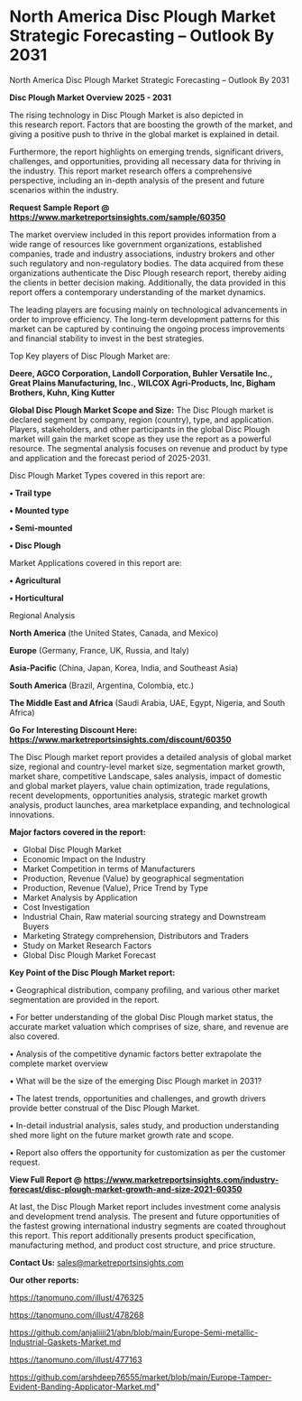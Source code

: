 # North America Disc Plough Market Strategic Forecasting – Outlook By 2031
North America Disc Plough Market Strategic Forecasting – Outlook By 2031

<Strong> Disc Plough Market Overview 2025 - 2031</strong>

The rising technology in Disc Plough Market is also depicted in this research report. Factors that are boosting the growth of the market, and giving a positive push to thrive in the global market is explained in detail.

Furthermore, the report highlights on emerging trends, significant drivers, challenges, and opportunities, providing all necessary data for thriving in the industry. This report market research offers a comprehensive perspective, including an in-depth analysis of the present and future scenarios within the industry.

<strong>Request Sample Report @ <a href=https://www.marketreportsinsights.com/sample/60350>https://www.marketreportsinsights.com/sample/60350</a></strong>

The market overview included in this report provides information from a wide range of resources like government organizations, established companies, trade and industry associations, industry brokers and other such regulatory and non-regulatory bodies. The data acquired from these organizations authenticate the Disc Plough research report, thereby aiding the clients in better decision making. Additionally, the data provided in this report offers a contemporary understanding of the market dynamics.

The leading players are focusing mainly on technological advancements in order to improve efficiency. The long-term development patterns for this market can be captured by continuing the ongoing process improvements and financial stability to invest in the best strategies.

Top Key players of Disc Plough Market are:

<strong>Deere, AGCO Corporation, Landoll Corporation, Buhler Versatile Inc., Great Plains Manufacturing, Inc., WILCOX Agri-Products, Inc, Bigham Brothers, Kuhn, King Kutter</strong>

<strong><b>Global Disc Plough Market Scope and Size:</b></strong>
The Disc Plough market is declared segment by company, region (country), type, and application. Players, stakeholders, and other participants in the global Disc Plough market will gain the market scope as they use the report as a powerful resource. The segmental analysis focuses on revenue and product by type and application and the forecast period of 2025-2031.

Disc Plough Market Types covered in this report are:

<strong>• Trail type

• Mounted type

• Semi-mounted

• Disc Plough</strong>

Market Applications covered in this report are:

<strong>• Agricultural

• Horticultural</strong> 

Regional Analysis

<strong>North America</strong> (the United States, Canada, and Mexico)

<strong>Europe</strong> (Germany, France, UK, Russia, and Italy)

<strong>Asia-Pacific</strong> (China, Japan, Korea, India, and Southeast Asia)

<strong>South America</strong> (Brazil, Argentina, Colombia, etc.)

<strong>The Middle East and Africa</strong> (Saudi Arabia, UAE, Egypt, Nigeria, and South Africa)

<strong>Go For Interesting Discount Here: <a href=https://www.marketreportsinsights.com/discount/60350>https://www.marketreportsinsights.com/discount/60350</a></strong>

The Disc Plough market report provides a detailed analysis of global market size, regional and country-level market size, segmentation market growth, market share, competitive Landscape, sales analysis, impact of domestic and global market players, value chain optimization, trade regulations, recent developments, opportunities analysis, strategic market growth analysis, product launches, area marketplace expanding, and technological innovations.

<strong><b>Major factors covered in the report:</b></strong>
<ul>
  <li>Global Disc Plough Market </li>
  <li>Economic Impact on the Industry</li>
  <li>Market Competition in terms of Manufacturers</li>
  <li>Production, Revenue (Value) by geographical segmentation</li>
  <li>Production, Revenue (Value), Price Trend by Type</li>
  <li>Market Analysis by Application</li>
  <li>Cost Investigation</li>
  <li>Industrial Chain, Raw material sourcing strategy and Downstream Buyers</li>
  <li>Marketing Strategy comprehension, Distributors and Traders</li>
  <li>Study on Market Research Factors</li>
  <li>Global Disc Plough Market Forecast</li>
</ul>

<strong><b>Key Point of the Disc Plough Market report:</b></strong>

• Geographical distribution, company profiling, and various other market segmentation are provided in the report.

• For better understanding of the global Disc Plough market status, the accurate market valuation which comprises of size, share, and revenue are also covered.

• Analysis of the competitive dynamic factors better extrapolate the complete market overview

• What will be the size of the emerging Disc Plough market in 2031?

• The latest trends, opportunities and challenges, and growth drivers provide better construal of the Disc Plough Market.

• In-detail industrial analysis, sales study, and production understanding shed more light on the future market growth rate and scope.

• Report also offers the opportunity for customization as per the customer request.

<strong><b>View Full Report @ <a href=https://www.marketreportsinsights.com/industry-forecast/disc-plough-market-growth-and-size-2021-60350>https://www.marketreportsinsights.com/industry-forecast/disc-plough-market-growth-and-size-2021-60350</a></b></strong>


At last, the Disc Plough Market report includes investment come analysis and development trend analysis. The present and future opportunities of the fastest growing international industry segments are coated throughout this report. This report additionally presents product specification, manufacturing method, and product cost structure, and price structure.

<strong>Contact Us:</strong>
sales@marketreportsinsights.com

<strong>Our other reports:</strong>

<a href=https://tanomuno.com/illust/476325>https://tanomuno.com/illust/476325</a>

<a href=https://tanomuno.com/illust/478268>https://tanomuno.com/illust/478268</a>

<a href=https://github.com/anjaliiii21/abn/blob/main/Europe-Semi-metallic-Industrial-Gaskets-Market.md>https://github.com/anjaliiii21/abn/blob/main/Europe-Semi-metallic-Industrial-Gaskets-Market.md</a>

<a href=https://tanomuno.com/illust/477163>https://tanomuno.com/illust/477163</a>

<a href=https://github.com/arshdeep76555/market/blob/main/Europe-Tamper-Evident-Banding-Applicator-Market.md>https://github.com/arshdeep76555/market/blob/main/Europe-Tamper-Evident-Banding-Applicator-Market.md</a>"
